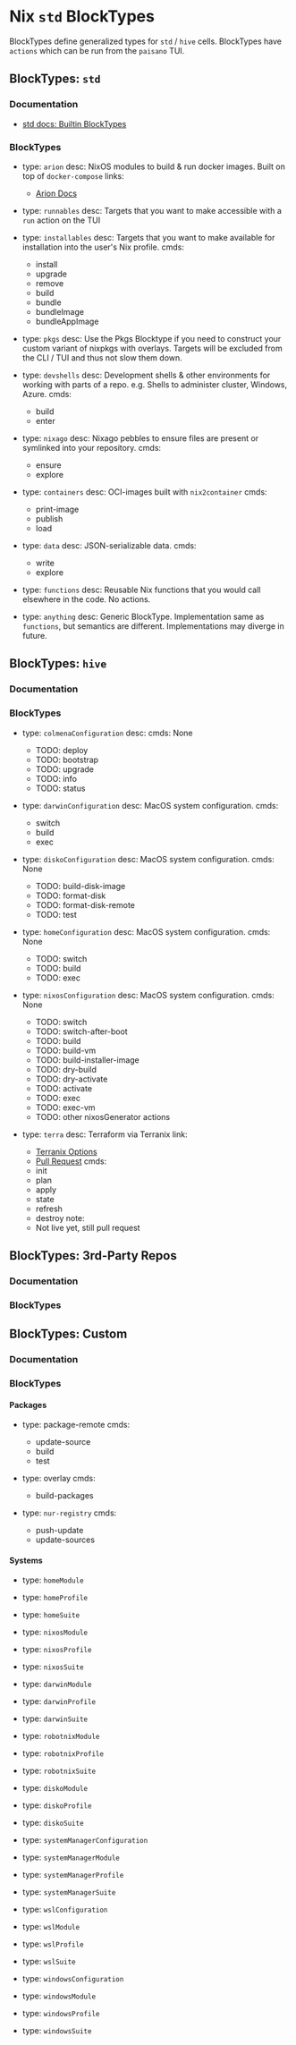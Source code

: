 # Nix `std` BlockTypes

BlockTypes define generalized types for `std` / `hive` cells.
BlockTypes have `actions` which can be run from the `paisano` TUI.

## BlockTypes: `std`

### Documentation

- [std docs: Builtin BlockTypes](https://std.divnix.com/reference/blocktypes.html)

### BlockTypes

- type: `arion`
  desc: NixOS modules to build & run docker images. Built on top of `docker-compose`
  links:
  - [Arion Docs](https://docs.hercules-ci.com/arion)

- type: `runnables`
  desc: Targets that you want to make accessible with a `run` action on the TUI

- type: `installables`
  desc: Targets that you want to make available for installation into the user's Nix profile.
  cmds:
  - install
  - upgrade
  - remove
  - build
  - bundle
  - bundleImage
  - bundleAppImage

- type: `pkgs`
  desc: Use the Pkgs Blocktype if you need to construct your custom variant of nixpkgs with overlays. Targets will be excluded from the CLI / TUI  and thus not slow them down.


- type: `devshells`
  desc: Development shells & other environments for working with parts of a repo. e.g. Shells to administer cluster, Windows, Azure.
  cmds:
  - build
  - enter

- type: `nixago`
  desc: Nixago pebbles to ensure files are present or symlinked into your repository.
  cmds:
  - ensure
  - explore

- type: `containers`
  desc: OCI-images built with `nix2container`
  cmds:
  - print-image
  - publish
  - load


- type: `data`
  desc: JSON-serializable data.
  cmds:
  - write
  - explore

- type: `functions`
  desc: Reusable Nix functions that you would call elsewhere in the code. No actions.

- type: `anything`
  desc: Generic BlockType. Implementation same as `functions`, but semantics are different. Implementations may diverge in future.


## BlockTypes: `hive`

### Documentation

### BlockTypes

- type: `colmenaConfiguration`
  desc:
  cmds: None
  - TODO: deploy
  - TODO: bootstrap
  - TODO: upgrade
  - TODO: info
  - TODO: status

- type: `darwinConfiguration`
  desc: MacOS system configuration.
  cmds:
  - switch
  - build
  - exec

- type: `diskoConfiguration`
  desc: MacOS system configuration.
  cmds: None
  - TODO: build-disk-image
  - TODO: format-disk
  - TODO: format-disk-remote
  - TODO: test

- type: `homeConfiguration`
  desc: MacOS system configuration.
  cmds: None
  - TODO: switch
  - TODO: build
  - TODO: exec

- type: `nixosConfiguration`
  desc: MacOS system configuration.
  cmds: None
  - TODO: switch
  - TODO: switch-after-boot
  - TODO: build
  - TODO: build-vm
  - TODO: build-installer-image
  - TODO: dry-build
  - TODO: dry-activate
  - TODO: activate
  - TODO: exec
  - TODO: exec-vm
  - TODO: other nixosGenerator actions

- type: `terra`
  desc: Terraform via Terranix
  link:
  - [Terranix Options](https://terranix.org/options/core-options/)
  - [Pull Request](https://github.com/divnix/std/pull/303/files)
  cmds:
  - init
  - plan
  - apply
  - state
  - refresh
  - destroy
  note:
  - Not live yet, still pull request

## BlockTypes: 3rd-Party Repos

### Documentation

### BlockTypes


## BlockTypes: Custom

### Documentation

### BlockTypes

#### Packages

- type: package-remote
  cmds:
  - update-source
  - build
  - test

- type: overlay
  cmds:
  - build-packages

- type: `nur-registry`
  cmds:
  - push-update
  - update-sources

#### Systems

- type: `homeModule`
- type: `homeProfile`
- type: `homeSuite`

- type: `nixosModule`
- type: `nixosProfile`
- type: `nixosSuite`

- type: `darwinModule`
- type: `darwinProfile`
- type: `darwinSuite`

- type: `robotnixModule`
- type: `robotnixProfile`
- type: `robotnixSuite`

- type: `diskoModule`
- type: `diskoProfile`
- type: `diskoSuite`

- type: `systemManagerConfiguration`
- type: `systemManagerModule`
- type: `systemManagerProfile`
- type: `systemManagerSuite`

- type: `wslConfiguration`
- type: `wslModule`
- type: `wslProfile`
- type: `wslSuite`

- type: `windowsConfiguration`
- type: `windowsModule`
- type: `windowsProfile`
- type: `windowsSuite`
